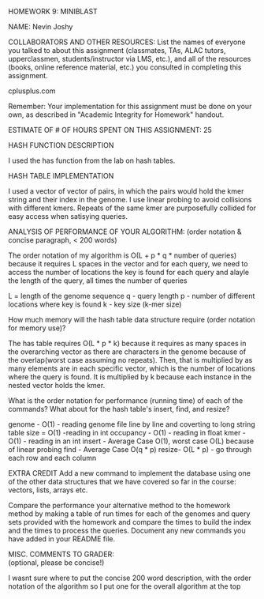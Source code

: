 HOMEWORK 9: MINIBLAST


NAME:  Nevin Joshy


COLLABORATORS AND OTHER RESOURCES:
List the names of everyone you talked to about this assignment
(classmates, TAs, ALAC tutors, upperclassmen, students/instructor via
LMS, etc.), and all of the resources (books, online reference
material, etc.) you consulted in completing this assignment.

cplusplus.com

Remember: Your implementation for this assignment must be done on your
own, as described in "Academic Integrity for Homework" handout.



ESTIMATE OF # OF HOURS SPENT ON THIS ASSIGNMENT:  25


HASH FUNCTION DESCRIPTION

I used the has function from the lab on hash tables.



HASH TABLE IMPLEMENTATION

I used a vector of vector of pairs, in which the pairs would hold the
kmer string and their index in the genome. I use linear probing to avoid collisions with
different kmers. Repeats of the same kmer are purposefully collided for easy access when
satisying queries.

ANALYSIS OF PERFORMANCE OF YOUR ALGORITHM:
(order notation & concise paragraph, < 200 words)

The order notation of my algorithm is O(L + p * q * number of queries) because
it requires L spaces in the vector and for each query, we need to access the number of
locations the key is found for each query and alayle the length of the query, all
times the number of queries

L = length of the genome sequence
q - query length
p - number of different locations where key is found
k - key size (k-mer size)

How much memory will the hash table data structure require (order notation for memory use)?

The has table requires O(L * p * k) because it requires as many spaces in the overarching
vector as there are characters in the genome because of the overlap(worst case assuming
no repeats). Then, that is multiplied by as many elements are in each specific vector,
which is the number of locations where the query is found. It is multiplied by k because
each instance in the nested vector holds the kmer.

What is the order notation for performance (running time) of each of
the commands? What about for the hash table's insert, find, and resize?

genome - O(1) - reading genome file line by line and coverting to long string
table size = O(1) -reading in int
occupancy - O(1) - reading in float
kmer - O(1) - reading in an int
insert - Average Case O(1), worst case O(L) because of linear probing
find - Average Case O(q * p)
resize- O(L * p) - go through each row and each column


EXTRA CREDIT
Add a new command to implement the database using one of the other
 data structures that we have covered so far in the course: 
vectors, lists, arrays etc. 

Compare the performance your alternative method to the homework method
by making a table of run times for each of the genomes and query 
sets provided with the homework  and compare the times to build
the index and the times to process the queries. 
Document any new commands you have added in your README file.



MISC. COMMENTS TO GRADER:  
(optional, please be concise!)

I wasnt sure where to put the concise 200 word description, with the order
notation of the algorithm so I put one for the overall algorithm at the top

